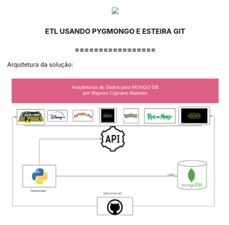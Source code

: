 <h1 align="center">
<img src="https://img.shields.io/static/v1?label=MONGO%20POR&message=MAYCON%20BATESTIN&color=7159c1&style=flat-square&logo=ghost"/>


<h3> <p align="center">ETL USANDO PYGMONGO E ESTEIRA GIT </p> </h3>
<h3> <p align="center"> ================= </p> </h3>

Arquitetura da solução:

![delta](img/edc_mod1_delta.png)


